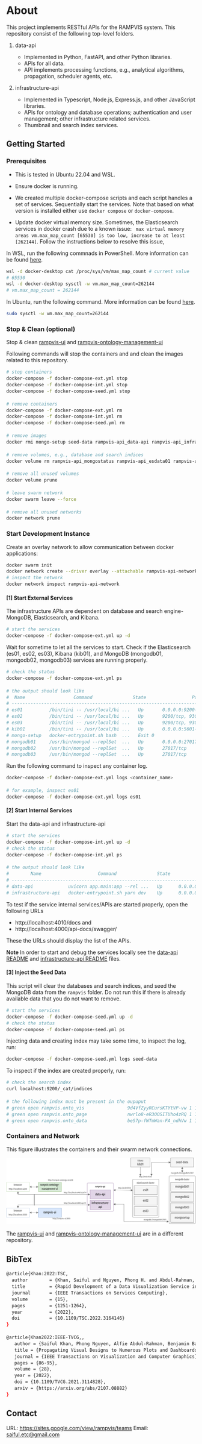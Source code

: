 # About

This project implements RESTful APIs for the RAMPVIS system. This repository consist of the following top-level folders.

1. data-api

   - Implemented in Python, FastAPI, and other Python libraries.
   - APIs for all data.
   - API implements processing functions, e.g., analytical algorithms, propagation, scheduler agents, etc.

2. infrastructure-api
   - Implemented in Typescript, Node.js, Express.js, and other JavaScript libraries.
   - APIs for ontology and database operations; authentication and user management; other infrastructure related services.
   - Thumbnail and search index services.

## Getting Started

### Prerequisites

- This is tested in Ubuntu 22.04 and WSL.
- Ensure docker is running. 
- We created multiple docker-compose scripts and each script handles a set of services. Sequentially start the services. Note that based on what version is installed either use `docker compose` or `docker-compose`.

- Update docker virtual memory size. Sometimes, the Elasticsearch services in docker crash due to a known issue: ` max virtual memory areas vm.max_map_count [65530] is too low, increase to at least [262144]`. Follow the instructions below to resolve this issue,

In WSL, run the following commnads in PowerShell. More information can be found [here](https://github.com/docker/for-win/issues/5202).

```bash
wsl -d docker-desktop cat /proc/sys/vm/max_map_count # current value
# 65530
wsl -d docker-desktop sysctl -w vm.max_map_count=262144
# vm.max_map_count = 262144
```

In Ubuntu, run the following command. More information can be found [here](https://www.elastic.co/guide/en/elasticsearch/reference/current/vm-max-map-count.html).

```sh
sudo sysctl -w vm.max_map_count=262144
```

### Stop & Clean (optional)

Stop & clean [rampvis-ui](https://github.com/ScottishCovidResponse/rampvis-ui#stop--clean-optional) and [rampvis-ontology-management-ui](https://github.com/saifulkhan/rampvis-ontology-management-ui#stop--clean-optional)


Following commands will stop the containers and and clean the images related to this repository.


```bash
# stop containers
docker-compose -f docker-compose-ext.yml stop
docker-compose -f docker-compose-int.yml stop
docker-compose -f docker-compose-seed.yml stop

# remove containers
docker-compose -f docker-compose-ext.yml rm
docker-compose -f docker-compose-int.yml rm
docker-compose -f docker-compose-seed.yml rm

# remove images
docker rmi mongo-setup seed-data rampvis-api_data-api rampvis-api_infrastructure-api

# remove volumes, e.g., database and search indices
docker volume rm rampvis-api_mongostatus rampvis-api_esdata01 rampvis-api_esdata02 rampvis-api_esdata03 rampvis-api_mongodata01 rampvis-api_mongodata02 rampvis-api_mongodata03

# remove all unused volumes
docker volume prune

# leave swarm network
docker swarm leave --force

# remove all unused networks
docker network prune

```

### Start Development Instance

Create an overlay network to allow communication between docker applications:

```bash
docker swarm init
docker network create --driver overlay --attachable rampvis-api-network
# inspect the network
docker network inspect rampvis-api-network
```

#### [1] Start External Services

The infrastructure APIs are dependent on database and search engine- MongoDB, Elasticsearch, and Kibana.

```bash
# start the services
docker-compose -f docker-compose-ext.yml up -d
```

Wait for sometime to let all the services to start.
Check if the Elasticsearch (es01, es02, es03), Kibana (kib01), and MongoDB (mongodb01, mongodb02, mongodb03) services are running properly.


```sh
# check the status
docker-compose -f docker-compose-ext.yml ps

# the output should look like
#  Name                  Command               State                 Ports
# ----------------------------------------------------------------------------------------
# es01          /bin/tini -- /usr/local/bi ...   Up       0.0.0.0:9200->9200/tcp, 9300/tcp
# es02          /bin/tini -- /usr/local/bi ...   Up       9200/tcp, 9300/tcp
# es03          /bin/tini -- /usr/local/bi ...   Up       9200/tcp, 9300/tcp
# kib01         /bin/tini -- /usr/local/bi ...   Up       0.0.0.0:5601->5601/tcp
# mongo-setup   docker-entrypoint.sh bash  ...   Exit 0
# mongodb01     /usr/bin/mongod --replSet  ...   Up       0.0.0.0:27017->27017/tcp
# mongodb02     /usr/bin/mongod --replSet  ...   Up       27017/tcp
# mongodb03     /usr/bin/mongod --replSet  ...   Up       27017/tcp
```

Run the following command to inspect any container log.

```sh
docker-compose -f docker-compose-ext.yml logs <container_name>

# for example, inspect es01
docker-compose -f docker-compose-ext.yml logs es01
```

#### [2] Start Internal Services

Start the data-api and infrastructure-api

```bash
# start the services
docker-compose -f docker-compose-int.yml up -d
# check the status
docker-compose -f docker-compose-int.yml ps

# the output should look like
#        Name                     Command               State           Ports
# ------------------------------------------------------------------------------------
# data-api             uvicorn app.main:app --rel ...   Up      0.0.0.0:4010->4010/tcp
# infrastructure-api   docker-entrypoint.sh yarn dev    Up      0.0.0.0:4000->4000/tcp
```

To test if the service internal services/APIs are started properly, open the following URLs 
- http://localhost:4010/docs and 
- http://localhost:4000/api-docs/swagger/

These the URLs should display the list of the APIs.


**Note** In order to start and debug the services locally see the [data-api README](./data-api/README.md) and [infrastructure-api README](./infrastructure-api/README.md) files.

#### [3] Inject the Seed Data

This script will clear the databases and search indices, and seed the MongoDB data from the `rampvis` folder. Do not run this if there is already available data that you do not want to remove.

```bash
# start the services
docker-compose -f docker-compose-seed.yml up -d
# check the status
docker-compose -f docker-compose-seed.yml ps
```

Injecting data and creating index may take some time, to inspect the log, run:

```bash
docker-compose -f docker-compose-seed.yml logs seed-data
```
 
To inspect if the index are created properly, run:

```sh
# check the search index
curl localhost:9200/_cat/indices

# the following index must be present in the oupuput
# green open rampvis.onto_vis                9d4VfZyyRCursKTYtVP-vw 1 1    27    0  65.1kb  32.5kb
# green open rampvis.onto_page               nwrlo8-eR3OOSITUho4zRQ 1 1 11125    0     4mb     2mb
# green open rampvis.onto_data               beS7p-fWTmWan-FA_ndhVw 1 1 18635    0   5.1mb   2.5mb

```
 

### Containers and Network

This figure illustrates the containers and their swarm network connections.

![fishy](./containers.png)

The [rampvis-ui](https://github.com/ScottishCovidResponse/rampvis-ui) and [rampvis-ontology-management-ui](https://github.com/saifulkhan/rampvis-ontology-management-ui) are in a different repository.

## BibTex

```bash
@article{Khan:2022:TSC,
  author        = {Khan, Saiful and Nguyen, Phong H. and Abdul-Rahman, Alfie and Freeman, Euan and Turkay, Cagatay and Chen, Min},
  title         = {Rapid Development of a Data Visualization Service in an Emergency Response},
  journal       = {IEEE Transactions on Services Computing},
  volume        = {15},
  pages         = {1251-1264},
  year          = {2022},
  doi           = {10.1109/TSC.2022.3164146}
}

@article{Khan2022:IEEE-TVCG,,
   author = {Saiful Khan, Phong Nguyen, Alfie Abdul-Rahman, Benjamin Bach, Min Chen, Euan Freeman, and Cagatay Turkay},
   title = {Propagating Visual Designs to Numerous Plots and Dashboards},
   journal = {IEEE Transactions on Visualization and Computer Graphics},
   pages = {86-95},
   volume = {28},
   year = {2022},
   doi = {10.1109/TVCG.2021.3114828},
   arxiv = {https://arxiv.org/abs/2107.08882}
}
```

## Contact

URL: https://sites.google.com/view/rampvis/teams
Email: saiful.etc@gmail.com
